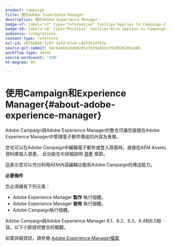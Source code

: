 ```yaml
---
product: campaign
title: 關於Adobe Experience Manager
description: 關於Adobe Experience Manager
badge-v7: label="v7" type="Informative" tooltip="Applies to Campaign Classic v7"
badge-v8: label="v8" type="Positive" tooltip="Also applies to Campaign v8"
audience: integrations
content-type: reference
exl-id: e9756046-fc67-4afd-b7a9-c8d73614f02e
source-git-commit: 6dc6aeb5adeb82d527b39a05ee70a9926205ea0b
workflow-type: tm+mt
source-wordcount: '150'
ht-degree: 0%

---
```


# 使用Campaign和Experience Manager{#about-adobe-experience-manager}



Adobe Campaign與Adobe Experience Manager的整合可讓您直接在Adobe Experience Manager中管理電子郵件傳送的內容及表單。

您也可以在Adobe Campaign中編輯電子郵件或登入頁面時，直接從AEM Assets資料庫插入資產。 此功能在中詳細說明 [資產](../../integrations/using/sharing-assets-with-adobe-experience-cloud.md) 章節。

這表示您可以充分利用AEM內容編輯功能和Adobe Campaign的傳送能力。

**必要條件**

您必須擁有下列元素：

* Adobe Experience Manager **製作** 執行個體。
* Adobe Experience Manager **發佈** 執行個體。
* Adobe Campaign執行個體。

Adobe Campaign與Adobe Experience Manager 6.1、6.2、6.3、6.4和6.5相容。以下小節提供整合的概觀。

如需詳細資訊，請參閱 [Adobe Experience Manager檔案](https://experienceleague.adobe.com/docs/experience-manager-65/classic-ui/campaign/classic-personalization-ac-campaign.html)
